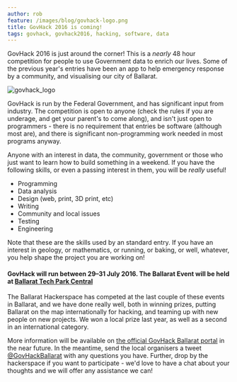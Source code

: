```yaml
---
author: rob
feature: /images/blog/govhack-logo.png
title: GovHack 2016 is coming!
tags: govhack, govhack2016, hacking, software, data
---
```


GovHack 2016 is just around the corner! This is a *nearly* 48 hour competition for people to use Government data to enrich our lives.
Some of the previous year's entries have been an app to help emergency response by a community, and visualising our city of Ballarat.

<!--more-->

![govhack_logo][govhack_logo]

GovHack is run by the Federal Government, and has significant input from industry.
The competition is open to anyone (check the rules if you are underage, and get your parent's to come along), and isn't just open to programmers - there is no requirement that entries be software (although most are), and there is significant non-programming work needed in most programs anyway.

Anyone with an interest in data, the community, government or those who just want to learn how to build something in a weekend.
If you have the following skills, or even a passing interest in them, you will be *really* useful!

* Programming
* Data analysis
* Design (web, print, 3D print, etc)
* Writing
* Community and local issues
* Testing
* Engineering

Note that these are the skills used by an standard entry.
If you have an interest in geology, or mathematics, or running, or baking, or well, whatever, you help shape the project you are working on!

#### GovHack will run between 29–31 July 2016. The Ballarat Event will be held at [Ballarat Tech Park Central](http://btp.federation.edu.au/cb_pages/tenant_btp_central.php)

The Ballarat Hackerspace has competed at the last couple of these events in Ballarat, and we have done really well, both in winning prizes, putting Ballarat on the map internationally for hacking, and teaming up with new people on new projects.
We won a local prize last year, as well as a second in an international category.

More information will be available on [the official GovHack Ballarat portal](http://portal.govhack.org/locations/vic/ballarat.html) in the near future.
In the meantime, send the local organisers a tweet [@GovHackBallarat](https://twitter.com/GovHackBallarat) with any questions you have.
Further, drop by the hackerspace if you want to participate - we'd love to have a chat about your thoughts and we will offer any assistance we can!


<!-- Images -->
[govhack_logo]: http://www.govhack.org/wp-content/themes/parallelus-salutation/images/logo.png
